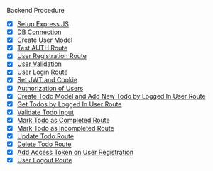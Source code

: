 
Backend Procedure
- [x] [Setup Express JS](https://github.com/mhasanrabbi/mern-todo/tree/6071a9c68c4262c213f39c98bd787178e2b49b61) 
- [x] [DB Connection](https://github.com/mhasanrabbi/mern-todo/tree/84c71b90a0eb7b49b069a6eafb4e27832b962ca3)
- [x] [Create User Model](https://github.com/mhasanrabbi/mern-todo/tree/1822f5b99c977428634183b49f4a77dce30462cc)
- [x] [Test AUTH Route](https://github.com/mhasanrabbi/mern-todo/tree/4dcf6f48091a83a7414fb38fe83d82525ed0c988)
- [x] [User Registration Route](https://github.com/mhasanrabbi/mern-todo/tree/0261b86787b0b7c58f396d36f5d3175d4be0ceca)
- [x] [User Validation](https://github.com/mhasanrabbi/mern-todo/tree/923376c2cdefa6880187563386bfb806f4bda3d2)
- [x] [User Login Route](https://github.com/mhasanrabbi/mern-todo/tree/03a84973563e8b9c1f76f0e9be01b1d7e3259aa3)
- [x] [Set JWT and Cookie](https://github.com/mhasanrabbi/mern-todo/tree/311ec4f745cc269ce7da5b024a4270ae9e989343)
- [x] [Authorization of Users](https://github.com/mhasanrabbi/mern-todo/tree/95bb82af6fcae8cc35b9ee6ee8b53ea9d91984be)
- [x] [Create Todo Model and Add New Todo by Logged In User Route](https://github.com/mhasanrabbi/mern-todo/tree/9f561c4bd23341030545f6e27e14e57f5f7a3c93)
- [x] [Get Todos by Logged In User Route](https://github.com/mhasanrabbi/mern-todo/tree/da750918836bbf70800b5bfb90e5b45919113fc0)
- [x] [Validate Todo Input](https://github.com/mhasanrabbi/mern-todo/tree/ebc10537365b1a241e69f50b6d6b19457be86535)
- [x] [Mark Todo as Completed Route](https://github.com/mhasanrabbi/mern-todo/tree/67ce1add3796d4b435c56ced9128703249b52450)
- [x] [Mark Todo as Incompleted Route](https://github.com/mhasanrabbi/mern-todo/tree/5beeb8206dc244080fc5cb9ee83c6bee522db0f9)
- [x] [Update Todo Route](https://github.com/mhasanrabbi/mern-todo/tree/ead390c8237fde2dcbe9bc3c2c4c8954c9d70289)
- [x] [Delete Todo Route](https://github.com/mhasanrabbi/mern-todo/tree/e42d25e073aa8960bc2dab94643e46b842bfb625)
- [x] [Add Access Token on User Registration](https://github.com/mhasanrabbi/mern-todo/tree/7a9fff04bfaa8f6d67b39de6a5607c97d3d7d16d)
- [x] [User Logout Route](https://github.com/mhasanrabbi/mern-todo/tree/cc7a63bc9caa1bab74556e6c1fb0210d181bc111)